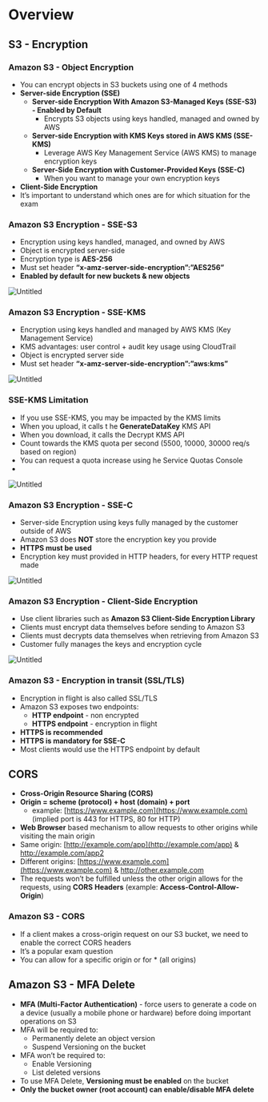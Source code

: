 # Overview

## S3 - Encryption

### Amazon S3 - Object Encryption

- You can encrypt objects in S3 buckets using one of 4 methods
- **Server-side Encryption (SSE)**
    - **Server-side Encryption With Amazon S3-Managed Keys (SSE-S3) - Enabled by Default**
        - Encrypts S3 objects using keys handled, managed and owned by AWS
    - **Server-side Encryption with KMS Keys stored in AWS KMS (SSE-KMS)**
        - Leverage AWS Key Management Service (AWS KMS) to manage encryption keys
    - **Server-Side Encryption with Customer-Provided Keys (SSE-C)**
        - When you want to manage your own encryption keys
- **Client-Side Encryption**
- It’s important to understand which ones are for which situation for the exam

### Amazon S3 Encryption - SSE-S3

- Encryption using keys handled, managed, and owned by AWS
- Object is encrypted server-side
- Encryption type is **AES-256**
- Must set header **“x-amz-server-side-encryption”:”AES256”**
- **Enabled by default for new buckets & new objects**

![Untitled](https://s3-us-west-2.amazonaws.com/secure.notion-static.com/14465512-d263-4bc2-9afe-3335cd7797fb/Untitled.png)

### Amazon S3 Encryption - SSE-KMS

- Encryption using keys handled and managed by AWS KMS (Key Management Service)
- KMS advantages: user control + audit key usage using CloudTrail
- Object is encrypted server side
- Must set header **“x-amz-server-side-encryption”:”aws:kms”**

![Untitled](https://s3-us-west-2.amazonaws.com/secure.notion-static.com/36c50094-eec1-4ba4-b491-45351d64c457/Untitled.png)

### SSE-KMS Limitation

- If you use SSE-KMS, you may be impacted by the KMS limits
- When you upload, it calls t he **GenerateDataKey** KMS API
- When you download, it calls the Decrypt KMS API
- Count towards the KMS quota per second (5500, 10000, 30000 req/s based on region)
- You can request a quota increase using he Service Quotas Console
-

![Untitled](https://s3-us-west-2.amazonaws.com/secure.notion-static.com/72603639-dcd4-4ee4-a8b9-b464ad4be77d/Untitled.png)

### Amazon S3 Encryption - SSE-C

- Server-side Encryption using keys fully managed by the customer outside of AWS
- Amazon S3 does **NOT** store the encryption key you provide
- **HTTPS must be used**
- Encryption key must provided in HTTP headers, for every HTTP request made

![Untitled](https://s3-us-west-2.amazonaws.com/secure.notion-static.com/d27cbe20-d7c2-4b67-81d4-49a2588d8dac/Untitled.png)

### Amazon S3 Encryption - Client-Side Encryption

- Use client libraries such as **Amazon S3 Client-Side Encryption Library**
- Clients must encrypt data themselves before sending to Amazon S3
- Clients must decrypts data themselves when retrieving from Amazon S3
- Customer fully manages the keys and encryption cycle

![Untitled](https://s3-us-west-2.amazonaws.com/secure.notion-static.com/cb55b65f-7cdd-4117-9338-3b4362d53642/Untitled.png)

### Amazon S3 - Encryption in transit (SSL/TLS)

- Encryption in flight is also called SSL/TLS
- Amazon S3 exposes two endpoints:
    - **HTTP endpoint** - non encrypted
    - **HTTPS endpoint** - encryption in flight
- **HTTPS is recommended**
- **HTTPS is mandatory for SSE-C**
- Most clients would use the HTTPS endpoint by default

## CORS

- **Cross-Origin Resource Sharing (CORS)**
- **Origin = scheme (protocol) + host (domain) + port**
    - example: [https://www.example.com](https://www.example.com) (implied port is 443 for HTTPS, 80 for HTTP)
- **Web Browser** based mechanism to allow requests to other origins while visiting the main origin
- Same origin: [http://example.com/app](http://example.com/app) & http://example.com/app2
- Different origins: [https://www.example.com](https://www.example.com) & http://other.example.com
- The requests won’t be fulfilled unless the other origin allows for the requests, using **CORS** **Headers** (example: **Access-Control-Allow-Origin**)

### Amazon S3 - CORS

- If a client makes a cross-origin request on our S3 bucket, we need to enable the correct CORS headers
- It’s a popular exam question
- You can allow for a specific origin or for * (all origins)

## Amazon S3 - MFA Delete

- **MFA (Multi-Factor Authentication)** - force users to generate a code on a device (usually a mobile phone or hardware) before doing important operations on S3
- MFA will be required to:
    - Permanently delete an object version
    - Suspend Versioning on the bucket
- MFA won’t be required to:
    - Enable Versioning
    - List deleted versions
- To use MFA Delete, **Versioning must be enabled** on the bucket
- **Only the bucket owner (root account) can enable/disable MFA delete**